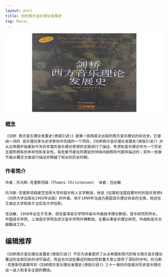 ```yaml
---
layout: post
title: 剑桥西方音乐理论发展史
tag: Music
---
```

<div align="center">
  <img src="/images/5.jpg" height="250" width="1000">
 </div>


### 概念
```
《剑桥 西方音乐理论发展史(原版引进)》是第一部用英文出版的西方音乐理论的综合史。它是由一流的 音乐理论家与史学家协作完成的一个项目，《剑桥西方音乐理论发展史(原版引进)》对从古希腊开始直到今天的丰富的音乐理论思想的全貌进行了描述。考虑到音乐理论作为一个历史主题所拥有的多样性和复杂性，有些章节是在所限定的领域内按照年代顺序描述的；另外一些章节是从概念方面进行描述并跨越了较长的历史时期。 
```
### 作者简介
```
作者：托马斯·克里斯坦森（Thomns Christensen） 译者：任达敏 

托马斯·克里斯坦森是芝加哥大学的音乐和人文学教授，他足《拉莫和法国启蒙时代的音乐思想》（剑桥大学出版社1993年出版）的作者。他于1999年当选为美国音乐理论协会的主席，他还在艾奥瓦大学和宾夕法尼亚大学任职。 

任达敏，1956年出生于天津，现任星海音乐学院作曲与作曲技术理论教授，音乐研究所所长，中国音乐学院、上海音乐学院及武汉音乐学院外聘教授。主要从事音乐理论研究、作曲和音乐文献翻译工作。

```
## 编辑推荐
```
《剑桥西方音乐理论发展史(原版引进)》不仅为读者提供了从古希腊到现代的有关西方音乐理论著述的全部历史的详尽描述，而且也对这些著述的独创性和重大意义提供了深刻的评判。托马斯·克里斯坦森撰写的《剑桥西方音乐理论发展史(原版引进)》三十一章的内容是对历史音乐理论这一迷人和复杂主题的概括。
```

